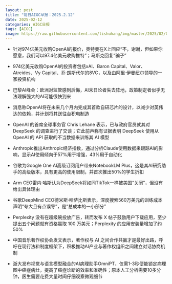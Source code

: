 ```yaml
---
layout: post
title: "每日AIGC早报：2025.2.12"
date: 2025-02-12
categories: AIGC日报
tags: [AIGC]
image: https://raw.githubusercontent.com/lishuhang/img/master/2025/02/0212-d.jpg
---
```


- 针对974亿美元收购OpenAI的报价，奥特曼在X上回应“不，谢谢，但如果你愿意，我们可以97.4亿美元收购推特”；马斯克回复“骗子”

- 974亿美元收购OpenAI的投资者包括xAI、Baron Capital、Valor、Atreides、Vy Capital、乔·朗斯代尔的8VC，以及由阿里·伊曼纽尔领导的一家投资机构

- 巴黎AI峰会：欧洲对监管感到后悔，AI末日论者失去阵地，政策制定者似乎无法理解强大的AI可能很快到来

- 消息称OpenAI将在未来几个月内完成其首款自研芯片的设计，以减少对英伟达的依赖，并计划将其送往台积电制造

- OpenAI 的首席全球事务官 Chris Lehane 表示，已与政府官员就其对 DeepSeek 的调查进行了交谈；它此前声称有证据表明 DeepSeek 使用从 OpenAI 的 API 获取的不当数据来训练其 AI 模型

- Anthropic推出Anthropic经济指数，通过分析Claude使用数据来跟踪AI的影响，显示AI使用倾向于57%用于增强，43%用于自动化

- 谷歌为Google One AI高级订阅用户带来NotebookLM Plus，这是其AI研究助手的高级版本，具有更高的使用限制，并首次推出50%的学生折扣

- Arm CEO雷内·哈斯认为DeepSeek将如同TikTok一样被美国“关闭”，但没有给出具体理由

- 谷歌DeepMind CEO德米斯·哈萨比斯表示，深度搜索560万美元的训练成本声明“夸大且有点误导”，是“总成本的一小部分”

- Perplexity 没有在超级碗投放广告，转而发布 X 帖子鼓励用户下载应用，至少提出五个问题就有资格赢取 100 万美元；Perplexity 的应用安装量增加了约 50%

- 中国音乐著作权协会发文表示，著作权与 AI 之间合作共赢才是最好出路，呼吁在现行法和制度框架下，积极推动AI产业与著作权组织之间建立对话协商机制

- 浙大发布视觉与语言模型融合的AI病理助手OmniPT，仅需1-3秒便能锁定病理图中癌症病灶，提高了癌症诊断的效率和准确性；原本人工分析需要10多分钟，医生需要花费大量时间仔细观察微观细节